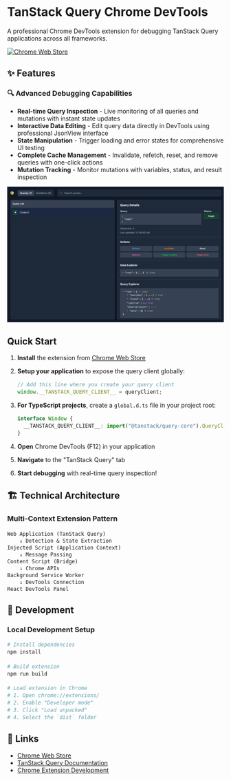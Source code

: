 # TanStack Query Chrome DevTools

A professional Chrome DevTools extension for debugging TanStack Query applications across all frameworks.

[![Chrome Web Store](https://img.shields.io/badge/Chrome%20Web%20Store-Available-blue?style=flat-square&logo=google-chrome)](https://chromewebstore.google.com/detail/tanstack-query-devtools/annajfchloimdhceglpgglpeepfghfai)

## ✨ Features

### 🔍 Advanced Debugging Capabilities

- **Real-time Query Inspection** - Live monitoring of all queries and mutations with instant state updates
- **Interactive Data Editing** - Edit query data directly in DevTools using professional JsonView interface
- **State Manipulation** - Trigger loading and error states for comprehensive UI testing
- **Complete Cache Management** - Invalidate, refetch, reset, and remove queries with one-click actions
- **Mutation Tracking** - Monitor mutations with variables, status, and result inspection

![TanStack Query DevTools Screenshot](store-assets/screenshots/screenshot-1280x800.png)

## Quick Start

1. **Install** the extension from [Chrome Web Store](https://chromewebstore.google.com/detail/tanstack-query-devtools/annajfchloimdhceglpgglpeepfghfai)
2. **Setup your application** to expose the query client globally:

   ```typescript
   // Add this line where you create your query client
   window.__TANSTACK_QUERY_CLIENT__ = queryClient;
   ```

3. **For TypeScript projects**, create a `global.d.ts` file in your project root:

   ```typescript
   interface Window {
     __TANSTACK_QUERY_CLIENT__: import("@tanstack/query-core").QueryClient;
   }
   ```

4. **Open** Chrome DevTools (F12) in your application
5. **Navigate** to the "TanStack Query" tab
6. **Start debugging** with real-time query inspection!

## 🏗️ Technical Architecture

### Multi-Context Extension Pattern

```
Web Application (TanStack Query)
    ↓ Detection & State Extraction
Injected Script (Application Context)
    ↓ Message Passing
Content Script (Bridge)
    ↓ Chrome APIs
Background Service Worker
    ↓ DevTools Connection
React DevTools Panel
```

## 🔧 Development

### Local Development Setup

```bash
# Install dependencies
npm install

# Build extension
npm run build

# Load extension in Chrome
# 1. Open chrome://extensions/
# 2. Enable "Developer mode"
# 3. Click "Load unpacked"
# 4. Select the `dist` folder
```

## 🔗 Links

- [Chrome Web Store](https://chromewebstore.google.com/detail/tanstack-query-devtools/annajfchloimdhceglpgglpeepfghfai)
- [TanStack Query Documentation](https://tanstack.com/query)
- [Chrome Extension Development](https://developer.chrome.com/docs/extensions/)
